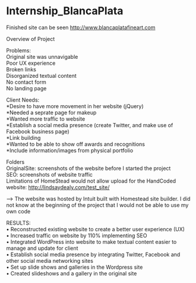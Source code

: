 Internship_BlancaPlata
======================

Finished site can be seen http://www.blancaplatafineart.com <br />

Overview of Project <br />

Problems:<br />
Original site was unnavigable<br />
Poor UX experience <br />
Broken links<br />
Disorganized textual content<br />
No contact form<br />
No landing page<br />

Client Needs:<br />
*Desire to have more movement in her website (jQuery)<br />
*Needed a seprate page for makeup<br />
*Wanted more traffic to website<br />
*Establish a social media presence (create Twitter, and make use of Facebook business page)<br />
*Link building<br />
*Wanted to be able to show off awards and recognitions<br /> 
*Include information/images from physical portfolio<br />

Folders<br />
OriginalSite: screenshots of the website before I started the project<br />
SEO: screenshots of website traffic<br />
Limitations of HomeStead would not allow upload for the HandCoded website: http://lindsaydealy.com/test_site/<br />

--> The website was hosted by Intuit built with Homestead site builder. I did not know at the beginning of the project that I would not be able to use my own code <br />

RESULTS:<br />
•	Reconstructed existing website to create a better user experience (UX)<br />
•	Increased traffic on website by 110% implementing SEO <br />
•	Integrated WordPress into website to make textual content easier to manage and update for client<br />
•	Establish social media presence by integrating Twitter, Facebook and other social media networking sites<br />
•	Set up slide shows and galleries in the Wordpress site <br />
•	Created slideshows and a gallery in the original site <br />




